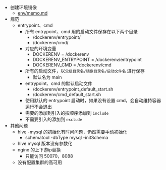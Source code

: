 - 创建环境镜像
    - [env/memo.md](env/memo.md)
- 规范
    - entrypoint、cmd
        - 所有 entrypoint、cmd 用的启动文件保存在以下两个目录
            - /dockerenv/entrypoint/
            - /dockerenv/cmd/
        - 对应的环境变量
            - DOCKERENV = /dockerenv
            - DOCKERENV_ENTRYPOINT = /dockerenv/entrypoint
            - DOCKERENV_CMD = /dockerenv/cmd
        - 所有的启动文件，以`父级目录名/镜像目录名/启动文件名` 进行保存
            - 默认名为 main
        - entrypoint、cmd 的默认启动文件
            - /dockerenv/entrypoint_default_start.sh
            - /dockerenv/cmd_default_start.sh
        - 使用默认的 entrypoint 启动时，如果没有设置 cmd，会自动维持容器运行不会退出
        - 需要的添加到引入的按顺序添加到 `include`
        - 不需要引入的添加到 `exclude`
- 其他问题
    - hive -mysql 的初始化有时间问题，仍然需要手动初始化
        - schematool -dbType mysql -initSchema
    - hive mysql 版本没有参数化
    - nginx 的上下游ip替换
        - 只能访问 50070，8088
    - 没有配置集群的高可用
